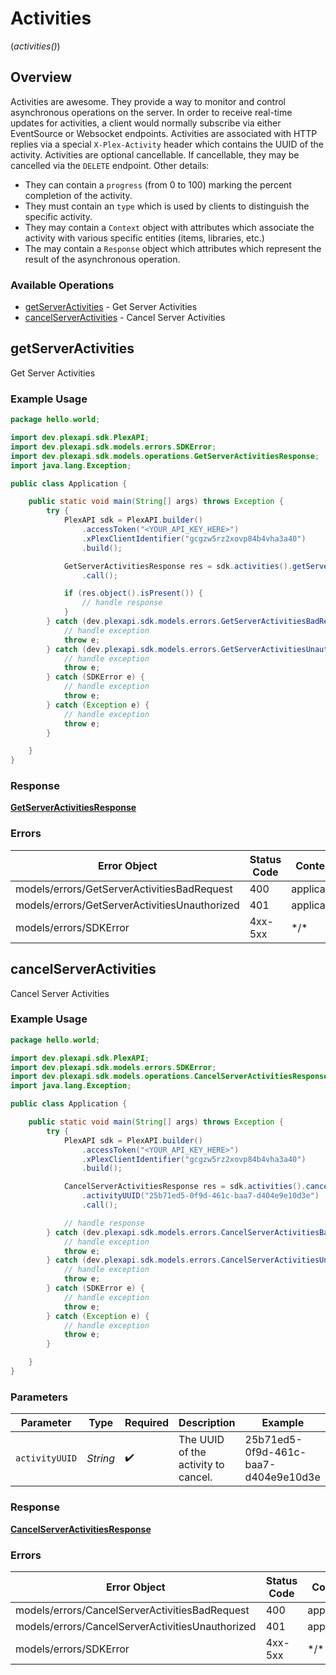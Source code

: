 # Activities
(*activities()*)

## Overview

Activities are awesome. They provide a way to monitor and control asynchronous operations on the server. In order to receive real-time updates for activities, a client would normally subscribe via either EventSource or Websocket endpoints.
Activities are associated with HTTP replies via a special `X-Plex-Activity` header which contains the UUID of the activity.
Activities are optional cancellable. If cancellable, they may be cancelled via the `DELETE` endpoint. Other details:
- They can contain a `progress` (from 0 to 100) marking the percent completion of the activity.
- They must contain an `type` which is used by clients to distinguish the specific activity.
- They may contain a `Context` object with attributes which associate the activity with various specific entities (items, libraries, etc.)
- The may contain a `Response` object which attributes which represent the result of the asynchronous operation.


### Available Operations

* [getServerActivities](#getserveractivities) - Get Server Activities
* [cancelServerActivities](#cancelserveractivities) - Cancel Server Activities

## getServerActivities

Get Server Activities

### Example Usage

```java
package hello.world;

import dev.plexapi.sdk.PlexAPI;
import dev.plexapi.sdk.models.errors.SDKError;
import dev.plexapi.sdk.models.operations.GetServerActivitiesResponse;
import java.lang.Exception;

public class Application {

    public static void main(String[] args) throws Exception {
        try {
            PlexAPI sdk = PlexAPI.builder()
                .accessToken("<YOUR_API_KEY_HERE>")
                .xPlexClientIdentifier("gcgzw5rz2xovp84b4vha3a40")
                .build();

            GetServerActivitiesResponse res = sdk.activities().getServerActivities()
                .call();

            if (res.object().isPresent()) {
                // handle response
            }
        } catch (dev.plexapi.sdk.models.errors.GetServerActivitiesBadRequest e) {
            // handle exception
            throw e;
        } catch (dev.plexapi.sdk.models.errors.GetServerActivitiesUnauthorized e) {
            // handle exception
            throw e;
        } catch (SDKError e) {
            // handle exception
            throw e;
        } catch (Exception e) {
            // handle exception
            throw e;
        }

    }
}
```

### Response

**[GetServerActivitiesResponse](../../models/operations/GetServerActivitiesResponse.md)**

### Errors

| Error Object                                  | Status Code                                   | Content Type                                  |
| --------------------------------------------- | --------------------------------------------- | --------------------------------------------- |
| models/errors/GetServerActivitiesBadRequest   | 400                                           | application/json                              |
| models/errors/GetServerActivitiesUnauthorized | 401                                           | application/json                              |
| models/errors/SDKError                        | 4xx-5xx                                       | \*\/*                                         |


## cancelServerActivities

Cancel Server Activities

### Example Usage

```java
package hello.world;

import dev.plexapi.sdk.PlexAPI;
import dev.plexapi.sdk.models.errors.SDKError;
import dev.plexapi.sdk.models.operations.CancelServerActivitiesResponse;
import java.lang.Exception;

public class Application {

    public static void main(String[] args) throws Exception {
        try {
            PlexAPI sdk = PlexAPI.builder()
                .accessToken("<YOUR_API_KEY_HERE>")
                .xPlexClientIdentifier("gcgzw5rz2xovp84b4vha3a40")
                .build();

            CancelServerActivitiesResponse res = sdk.activities().cancelServerActivities()
                .activityUUID("25b71ed5-0f9d-461c-baa7-d404e9e10d3e")
                .call();

            // handle response
        } catch (dev.plexapi.sdk.models.errors.CancelServerActivitiesBadRequest e) {
            // handle exception
            throw e;
        } catch (dev.plexapi.sdk.models.errors.CancelServerActivitiesUnauthorized e) {
            // handle exception
            throw e;
        } catch (SDKError e) {
            // handle exception
            throw e;
        } catch (Exception e) {
            // handle exception
            throw e;
        }

    }
}
```

### Parameters

| Parameter                            | Type                                 | Required                             | Description                          | Example                              |
| ------------------------------------ | ------------------------------------ | ------------------------------------ | ------------------------------------ | ------------------------------------ |
| `activityUUID`                       | *String*                             | :heavy_check_mark:                   | The UUID of the activity to cancel.  | 25b71ed5-0f9d-461c-baa7-d404e9e10d3e |

### Response

**[CancelServerActivitiesResponse](../../models/operations/CancelServerActivitiesResponse.md)**

### Errors

| Error Object                                     | Status Code                                      | Content Type                                     |
| ------------------------------------------------ | ------------------------------------------------ | ------------------------------------------------ |
| models/errors/CancelServerActivitiesBadRequest   | 400                                              | application/json                                 |
| models/errors/CancelServerActivitiesUnauthorized | 401                                              | application/json                                 |
| models/errors/SDKError                           | 4xx-5xx                                          | \*\/*                                            |

